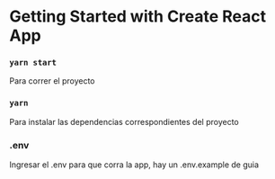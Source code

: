 # Getting Started with Create React App

### `yarn start`
Para correr el proyecto 


### `yarn`
Para instalar las dependencias correspondientes del proyecto

### .env
Ingresar el .env para que corra la app, hay un .env.example de guia
